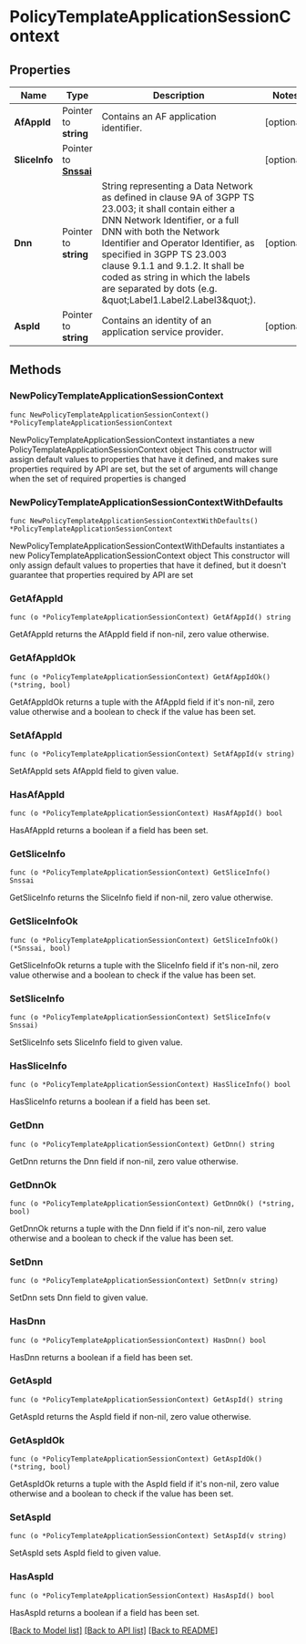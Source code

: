 # PolicyTemplateApplicationSessionContext

## Properties

Name | Type | Description | Notes
------------ | ------------- | ------------- | -------------
**AfAppId** | Pointer to **string** | Contains an AF application identifier. | [optional] 
**SliceInfo** | Pointer to [**Snssai**](Snssai.md) |  | [optional] 
**Dnn** | Pointer to **string** | String representing a Data Network as defined in clause 9A of 3GPP TS 23.003;  it shall contain either a DNN Network Identifier, or a full DNN with both the Network  Identifier and Operator Identifier, as specified in 3GPP TS 23.003 clause 9.1.1 and 9.1.2. It shall be coded as string in which the labels are separated by dots  (e.g. \&quot;Label1.Label2.Label3\&quot;).  | [optional] 
**AspId** | Pointer to **string** | Contains an identity of an application service provider. | [optional] 

## Methods

### NewPolicyTemplateApplicationSessionContext

`func NewPolicyTemplateApplicationSessionContext() *PolicyTemplateApplicationSessionContext`

NewPolicyTemplateApplicationSessionContext instantiates a new PolicyTemplateApplicationSessionContext object
This constructor will assign default values to properties that have it defined,
and makes sure properties required by API are set, but the set of arguments
will change when the set of required properties is changed

### NewPolicyTemplateApplicationSessionContextWithDefaults

`func NewPolicyTemplateApplicationSessionContextWithDefaults() *PolicyTemplateApplicationSessionContext`

NewPolicyTemplateApplicationSessionContextWithDefaults instantiates a new PolicyTemplateApplicationSessionContext object
This constructor will only assign default values to properties that have it defined,
but it doesn't guarantee that properties required by API are set

### GetAfAppId

`func (o *PolicyTemplateApplicationSessionContext) GetAfAppId() string`

GetAfAppId returns the AfAppId field if non-nil, zero value otherwise.

### GetAfAppIdOk

`func (o *PolicyTemplateApplicationSessionContext) GetAfAppIdOk() (*string, bool)`

GetAfAppIdOk returns a tuple with the AfAppId field if it's non-nil, zero value otherwise
and a boolean to check if the value has been set.

### SetAfAppId

`func (o *PolicyTemplateApplicationSessionContext) SetAfAppId(v string)`

SetAfAppId sets AfAppId field to given value.

### HasAfAppId

`func (o *PolicyTemplateApplicationSessionContext) HasAfAppId() bool`

HasAfAppId returns a boolean if a field has been set.

### GetSliceInfo

`func (o *PolicyTemplateApplicationSessionContext) GetSliceInfo() Snssai`

GetSliceInfo returns the SliceInfo field if non-nil, zero value otherwise.

### GetSliceInfoOk

`func (o *PolicyTemplateApplicationSessionContext) GetSliceInfoOk() (*Snssai, bool)`

GetSliceInfoOk returns a tuple with the SliceInfo field if it's non-nil, zero value otherwise
and a boolean to check if the value has been set.

### SetSliceInfo

`func (o *PolicyTemplateApplicationSessionContext) SetSliceInfo(v Snssai)`

SetSliceInfo sets SliceInfo field to given value.

### HasSliceInfo

`func (o *PolicyTemplateApplicationSessionContext) HasSliceInfo() bool`

HasSliceInfo returns a boolean if a field has been set.

### GetDnn

`func (o *PolicyTemplateApplicationSessionContext) GetDnn() string`

GetDnn returns the Dnn field if non-nil, zero value otherwise.

### GetDnnOk

`func (o *PolicyTemplateApplicationSessionContext) GetDnnOk() (*string, bool)`

GetDnnOk returns a tuple with the Dnn field if it's non-nil, zero value otherwise
and a boolean to check if the value has been set.

### SetDnn

`func (o *PolicyTemplateApplicationSessionContext) SetDnn(v string)`

SetDnn sets Dnn field to given value.

### HasDnn

`func (o *PolicyTemplateApplicationSessionContext) HasDnn() bool`

HasDnn returns a boolean if a field has been set.

### GetAspId

`func (o *PolicyTemplateApplicationSessionContext) GetAspId() string`

GetAspId returns the AspId field if non-nil, zero value otherwise.

### GetAspIdOk

`func (o *PolicyTemplateApplicationSessionContext) GetAspIdOk() (*string, bool)`

GetAspIdOk returns a tuple with the AspId field if it's non-nil, zero value otherwise
and a boolean to check if the value has been set.

### SetAspId

`func (o *PolicyTemplateApplicationSessionContext) SetAspId(v string)`

SetAspId sets AspId field to given value.

### HasAspId

`func (o *PolicyTemplateApplicationSessionContext) HasAspId() bool`

HasAspId returns a boolean if a field has been set.


[[Back to Model list]](../README.md#documentation-for-models) [[Back to API list]](../README.md#documentation-for-api-endpoints) [[Back to README]](../README.md)


